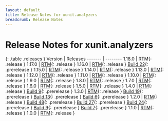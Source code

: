 ```yaml
---
layout: default
title: Release Notes for xunit.analyzers
breadcrumb: Release Notes
---
```


# Release Notes for xunit.analyzers

{: .table .releases }
Version | Releases
------- | --------
1.18.0  | [RTM](1.18.0){: .release }
1.17.0  | [RTM](1.17.0){: .release }
1.16.0  | [RTM](1.16.0){: .release } [Build 22](1.16.0-pre.22){: .prerelease }
1.15.0  | [RTM](1.15.0){: .release }
1.14.0  | [RTM](1.14.0){: .release }
1.13.0  | [RTM](1.13.0){: .release }
1.12.0  | [RTM](1.12.0){: .release }
1.11.0  | [RTM](1.11.0){: .release }
1.10.0  | [RTM](1.10.0){: .release }
1.9.0   | [RTM](1.9.0){: .release }
1.8.0   | [RTM](1.8.0){: .release }
1.7.0   | [RTM](1.7.0){: .release }
1.6.0   | [RTM](1.6.0){: .release }
1.5.0   | [RTM](1.5.0){: .release }
1.4.0   | [RTM](1.4.0){: .release } [Build 9](1.4.0-pre.9){: .prerelease }
1.3.0   | [RTM](1.3.0){: .release } [Build 19](1.3.0-pre.19){: .prerelease } [Build 13](1.3.0-pre.13){: .prerelease } [Build 6](1.3.0-pre.6){: .prerelease }
1.2.0   | [RTM](1.2.0){: .release } [Build 48](1.2.0-pre.48){: .prerelease } [Build 27](1.2.0-pre.27){: .prerelease } [Build 24](1.2.0-pre.24){: .prerelease } [Build 9](1.2.0-pre.9){: .prerelease } [Build 7](1.2.0-pre.7){: .prerelease }
1.1.0   | [RTM](1.1.0){: .release }
1.0.0   | [RTM](1.0.0){: .release }
